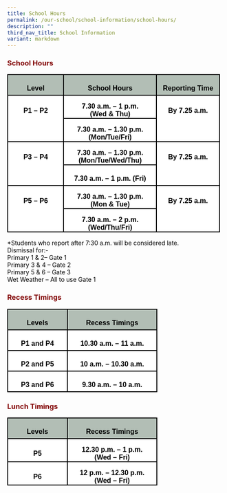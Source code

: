 ```yaml
---
title: School Hours
permalink: /our-school/school-information/school-hours/
description: ""
third_nav_title: School Information
variant: markdown
---
```

<h3 style="text-align: justify;"><strong><span style="color: #800000;">School Hours</span></strong></h3>

<table style="width:371.0pt;border-collapse:collapse;mso-yfti-tbllook:1184;
 mso-padding-alt:0in 5.4pt 0in 5.4pt" width="495" cellpadding="0" cellspacing="0" border="0" class="MsoNormalTable"><tbody><tr style="mso-yfti-irow:0;mso-yfti-firstrow:yes;height:.5in"><td style="width:101.0pt;border:solid black 1.5pt;background:#B2BEB5;
  padding:0in 5.4pt 0in 5.4pt;height:.5in" width="135"><p style="margin-bottom:0in;text-align:center;
  line-height:normal" align="center" class="MsoNormal"><b><span style="font-size:12.0pt;font-family:&quot;Arial&quot;,sans-serif;
  mso-fareast-font-family:&quot;Times New Roman&quot;;color:black;mso-font-kerning:0pt;
  mso-ligatures:none">Level</span></b></p></td><td style="width:161.0pt;border:solid black 1.5pt;border-left:none;
  background:#B2BEB5;padding:0in 5.4pt 0in 5.4pt;height:.5in" width="215"><p style="margin-bottom:0in;text-align:center;
  line-height:normal" align="center" class="MsoNormal"><b><span style="font-size:12.0pt;font-family:&quot;Arial&quot;,sans-serif;
  mso-fareast-font-family:&quot;Times New Roman&quot;;color:black;mso-font-kerning:0pt;
  mso-ligatures:none">School Hours</span></b></p></td><td style="width:109.0pt;border:solid black 1.5pt;border-left:none;
  background:#B2BEB5;padding:0in 5.4pt 0in 5.4pt;height:.5in" width="145"><p style="margin-bottom:0in;text-align:center;
  line-height:normal" align="center" class="MsoNormal"><b><span style="font-size:12.0pt;font-family:&quot;Arial&quot;,sans-serif;
  mso-fareast-font-family:&quot;Times New Roman&quot;;color:black;mso-font-kerning:0pt;
  mso-ligatures:none">Reporting Time</span></b></p></td></tr><tr style="mso-yfti-irow:1;height:.5in"><td style="width:101.0pt;border-top:none;border-left:solid black 1.5pt;
  border-bottom:none;border-right:solid black 1.5pt;background:white;
  padding:0in 5.4pt 0in 5.4pt;height:.5in" width="135"><p style="margin-bottom:0in;text-align:center;
  line-height:normal" align="center" class="MsoNormal"><b><span style="font-size:12.0pt;font-family:&quot;Arial&quot;,sans-serif;
  mso-fareast-font-family:&quot;Times New Roman&quot;;color:black;mso-font-kerning:0pt;
  mso-ligatures:none">P1 – P2</span></b></p></td><td style="width:161.0pt;border-top:none;border-left:none;
  border-bottom:solid black 1.5pt;border-right:solid black 1.5pt;background:
  white;padding:0in 5.4pt 0in 5.4pt;height:.5in" width="215"><p style="margin-bottom:0in;text-align:center;
  line-height:normal" align="center" class="MsoNormal"><b><span style="font-size:12.0pt;font-family:&quot;Arial&quot;,sans-serif;
  mso-fareast-font-family:&quot;Times New Roman&quot;;color:black;mso-font-kerning:0pt;
  mso-ligatures:none">7.30 a.m. – 1 p.m.<br>(Wed &amp; Thu)</span></b></p></td><td style="width:109.0pt;border:none;border-right:solid black 1.5pt;
  background:white;padding:0in 5.4pt 0in 5.4pt;height:.5in" width="145"><p style="margin-bottom:0in;text-align:center;
  line-height:normal" align="center" class="MsoNormal"><b><span style="font-size:12.0pt;font-family:&quot;Arial&quot;,sans-serif;
  mso-fareast-font-family:&quot;Times New Roman&quot;;color:black;mso-font-kerning:0pt;
  mso-ligatures:none">By 7.25 a.m.</span></b></p></td></tr><tr style="mso-yfti-irow:2;height:.5in"><td style="width:101.0pt;border:solid black 1.5pt;border-top:none;
  background:white;padding:0in 5.4pt 0in 5.4pt;height:.5in" width="135"><p style="margin-bottom:0in;text-align:center;
  line-height:normal" align="center" class="MsoNormal"><b><span style="font-size:12.0pt;font-family:&quot;Arial&quot;,sans-serif;
  mso-fareast-font-family:&quot;Times New Roman&quot;;color:black;mso-font-kerning:0pt;
  mso-ligatures:none">&nbsp;</span></b></p></td><td style="width:161.0pt;border-top:none;border-left:none;
  border-bottom:solid black 1.5pt;border-right:solid black 1.5pt;background:
  white;padding:0in 5.4pt 0in 5.4pt;height:.5in" width="215"><p style="margin-bottom:0in;text-align:center;
  line-height:normal" align="center" class="MsoNormal"><b><span style="font-size:12.0pt;font-family:&quot;Arial&quot;,sans-serif;
  mso-fareast-font-family:&quot;Times New Roman&quot;;color:black;mso-font-kerning:0pt;
  mso-ligatures:none">7.30 a.m. – 1.30 p.m.<br>(Mon/Tue/Fri)</span></b></p></td><td style="width:109.0pt;border-top:none;border-left:none;
  border-bottom:solid black 1.5pt;border-right:solid black 1.5pt;background:
  white;padding:0in 5.4pt 0in 5.4pt;height:.5in" width="145"><p style="margin-bottom:0in;text-align:center;
  line-height:normal" align="center" class="MsoNormal"><b><span style="font-size:12.0pt;font-family:&quot;Arial&quot;,sans-serif;
  mso-fareast-font-family:&quot;Times New Roman&quot;;color:black;mso-font-kerning:0pt;
  mso-ligatures:none">&nbsp;</span></b></p></td></tr><tr style="mso-yfti-irow:3;height:.5in"><td style="width:101.0pt;border-top:none;border-left:solid black 1.5pt;
  border-bottom:none;border-right:solid black 1.5pt;background:white;
  padding:0in 5.4pt 0in 5.4pt;height:.5in" width="135"><p style="margin-bottom:0in;text-align:center;
  line-height:normal" align="center" class="MsoNormal"><b><span style="font-size:12.0pt;font-family:&quot;Arial&quot;,sans-serif;
  mso-fareast-font-family:&quot;Times New Roman&quot;;color:black;mso-font-kerning:0pt;
  mso-ligatures:none">P3 – P4</span></b></p></td><td style="width:161.0pt;border-top:none;border-left:none;
  border-bottom:solid black 1.5pt;border-right:solid black 1.5pt;background:
  white;padding:0in 5.4pt 0in 5.4pt;height:.5in" width="215"><p style="margin-bottom:0in;text-align:center;
  line-height:normal" align="center" class="MsoNormal"><b><span style="font-size:12.0pt;font-family:&quot;Arial&quot;,sans-serif;
  mso-fareast-font-family:&quot;Times New Roman&quot;;color:black;mso-font-kerning:0pt;
  mso-ligatures:none">7.30 a.m. – 1.30 p.m. (Mon/Tue/Wed/Thu)</span></b></p></td><td style="width:109.0pt;border:none;border-right:solid black 1.5pt;
  background:white;padding:0in 5.4pt 0in 5.4pt;height:.5in" width="145"><p style="margin-bottom:0in;text-align:center;
  line-height:normal" align="center" class="MsoNormal"><b><span style="font-size:12.0pt;font-family:&quot;Arial&quot;,sans-serif;
  mso-fareast-font-family:&quot;Times New Roman&quot;;color:black;mso-font-kerning:0pt;
  mso-ligatures:none">By 7.25 a.m.</span></b></p></td></tr><tr style="mso-yfti-irow:4;height:.5in"><td style="width:101.0pt;border:solid black 1.5pt;border-top:none;
  background:white;padding:0in 5.4pt 0in 5.4pt;height:.5in" width="135"><p style="margin-bottom:0in;text-align:center;
  line-height:normal" align="center" class="MsoNormal"><b><span style="font-size:12.0pt;font-family:&quot;Arial&quot;,sans-serif;
  mso-fareast-font-family:&quot;Times New Roman&quot;;color:black;mso-font-kerning:0pt;
  mso-ligatures:none">&nbsp;</span></b></p></td><td style="width:161.0pt;border-top:none;border-left:none;
  border-bottom:solid black 1.5pt;border-right:solid black 1.5pt;background:
  white;padding:0in 5.4pt 0in 5.4pt;height:.5in" width="215"><p style="margin-bottom:0in;text-align:center;
  line-height:normal" align="center" class="MsoNormal"><b><span style="font-size:12.0pt;font-family:&quot;Arial&quot;,sans-serif;
  mso-fareast-font-family:&quot;Times New Roman&quot;;color:black;mso-font-kerning:0pt;
  mso-ligatures:none">7.30 a.m. – 1 p.m. (Fri)</span></b></p></td><td style="width:109.0pt;border-top:none;border-left:none;
  border-bottom:solid black 1.5pt;border-right:solid black 1.5pt;background:
  white;padding:0in 5.4pt 0in 5.4pt;height:.5in" width="145"><p style="margin-bottom:0in;text-align:center;
  line-height:normal" align="center" class="MsoNormal"><b><span style="font-size:12.0pt;font-family:&quot;Arial&quot;,sans-serif;
  mso-fareast-font-family:&quot;Times New Roman&quot;;color:black;mso-font-kerning:0pt;
  mso-ligatures:none">&nbsp;</span></b></p></td></tr><tr style="mso-yfti-irow:5;height:.5in"><td style="width:101.0pt;border-top:none;border-left:solid black 1.5pt;
  border-bottom:none;border-right:solid black 1.5pt;background:white;
  padding:0in 5.4pt 0in 5.4pt;height:.5in" width="135"><p style="margin-bottom:0in;text-align:center;
  line-height:normal" align="center" class="MsoNormal"><b><span style="font-size:12.0pt;font-family:&quot;Arial&quot;,sans-serif;
  mso-fareast-font-family:&quot;Times New Roman&quot;;color:black;mso-font-kerning:0pt;
  mso-ligatures:none">P5 – P6</span></b></p></td><td style="width:161.0pt;border-top:none;border-left:none;
  border-bottom:solid black 1.5pt;border-right:solid black 1.5pt;background:
  white;padding:0in 5.4pt 0in 5.4pt;height:.5in" width="215"><p style="margin-bottom:0in;text-align:center;
  line-height:normal" align="center" class="MsoNormal"><b><span style="font-size:12.0pt;font-family:&quot;Arial&quot;,sans-serif;
  mso-fareast-font-family:&quot;Times New Roman&quot;;color:black;mso-font-kerning:0pt;
  mso-ligatures:none">7.30 a.m. – 1.30 p.m.<br>(Mon &amp; Tue)</span></b></p></td><td style="width:109.0pt;border:none;border-right:solid black 1.5pt;
  background:white;padding:0in 5.4pt 0in 5.4pt;height:.5in" width="145"><p style="margin-bottom:0in;text-align:center;
  line-height:normal" align="center" class="MsoNormal"><b><span style="font-size:12.0pt;font-family:&quot;Arial&quot;,sans-serif;
  mso-fareast-font-family:&quot;Times New Roman&quot;;color:black;mso-font-kerning:0pt;
  mso-ligatures:none">By 7.25 a.m.</span></b></p></td></tr><tr style="mso-yfti-irow:6;mso-yfti-lastrow:yes;height:.5in"><td style="width:101.0pt;border:solid windowtext 1.5pt;border-top:
  none;background:white;padding:0in 5.4pt 0in 5.4pt;height:.5in" width="135"><p style="margin-bottom:0in;text-align:center;
  line-height:normal" align="center" class="MsoNormal"><b><span style="font-size:12.0pt;font-family:&quot;Arial&quot;,sans-serif;
  mso-fareast-font-family:&quot;Times New Roman&quot;;color:black;mso-font-kerning:0pt;
  mso-ligatures:none">&nbsp;</span></b></p></td><td style="width:161.0pt;border:none;border-bottom:solid black 1.5pt;
  background:white;padding:0in 5.4pt 0in 5.4pt;height:.5in" width="215"><p style="margin-bottom:0in;text-align:center;
  line-height:normal" align="center" class="MsoNormal"><b><span style="font-size:12.0pt;font-family:&quot;Arial&quot;,sans-serif;
  mso-fareast-font-family:&quot;Times New Roman&quot;;color:black;mso-font-kerning:0pt;
  mso-ligatures:none">7.30 a.m. – 2 p.m. (Wed/Thu/Fri)</span></b></p></td><td style="width:109.0pt;border:solid windowtext 1.5pt;border-top:
  none;background:white;padding:0in 5.4pt 0in 5.4pt;height:.5in" width="145"><p style="margin-bottom:0in;text-align:center;
  line-height:normal" align="center" class="MsoNormal"><b><span style="font-size:12.0pt;font-family:&quot;Arial&quot;,sans-serif;
  mso-fareast-font-family:&quot;Times New Roman&quot;;color:black;mso-font-kerning:0pt;
  mso-ligatures:none">&nbsp;</span></b></p></td></tr></tbody></table>

<p><span style="color: #000000;">*Students who report after 7:30 a.m. will be considered late.</span><br><span style="color: #000000;">Dismissal for:-</span><br><span style="color: #000000;">Primary 1 &amp; 2– Gate 1</span><br><span style="color: #000000;">Primary 3 &amp; 4 – Gate 2</span><br><span style="color: #000000;">Primary 5 &amp; 6 – Gate 3</span><br><span style="color: #000000;">Wet Weather – All to use Gate 1</span></p>

<h3 style="text-align: justify;"><strong><span style="color: #800000;">Recess Timings</span></strong></h3>

<table style="width:262.0pt;border-collapse:collapse;mso-yfti-tbllook:1184;
 mso-padding-alt:0in 5.4pt 0in 5.4pt" width="349" cellpadding="0" cellspacing="0" border="0" class="MsoNormalTable"><tbody><tr style="mso-yfti-irow:0;mso-yfti-firstrow:yes;height:.5in"><td style="width:101.0pt;border:solid black 1.5pt;background:#B2BEB5;
  padding:0in 5.4pt 0in 5.4pt;height:.5in" width="135"><p style="margin-bottom:0in;text-align:center;
  line-height:normal" align="center" class="MsoNormal"><b><span style="font-size:12.0pt;font-family:&quot;Arial&quot;,sans-serif;
  mso-fareast-font-family:&quot;Times New Roman&quot;;color:black;mso-font-kerning:0pt;
  mso-ligatures:none">Levels</span></b></p></td><td style="width:161.0pt;border:solid black 1.5pt;border-left:none;
  background:#B2BEB5;padding:0in 5.4pt 0in 5.4pt;height:.5in" width="215"><p style="margin-bottom:0in;text-align:center;
  line-height:normal" align="center" class="MsoNormal"><b><span style="font-size:12.0pt;font-family:&quot;Arial&quot;,sans-serif;
  mso-fareast-font-family:&quot;Times New Roman&quot;;color:black;mso-font-kerning:0pt;
  mso-ligatures:none">Recess Timings</span></b></p></td></tr><tr style="mso-yfti-irow:1;height:.5in"><td style="width:101.0pt;border:solid black 1.5pt;border-top:none;
  background:white;padding:0in 5.4pt 0in 5.4pt;height:.5in" width="135"><p style="margin-bottom:0in;text-align:center;
  line-height:normal" align="center" class="MsoNormal"><b><span style="font-size:12.0pt;font-family:&quot;Arial&quot;,sans-serif;
  mso-fareast-font-family:&quot;Times New Roman&quot;;color:black;mso-font-kerning:0pt;
  mso-ligatures:none">P1 and P4</span></b></p></td><td style="width:161.0pt;border-top:none;border-left:none;
  border-bottom:solid black 1.5pt;border-right:solid black 1.5pt;background:
  white;padding:0in 5.4pt 0in 5.4pt;height:.5in" width="215"><p style="margin-bottom:0in;text-align:center;
  line-height:normal" align="center" class="MsoNormal"><b><span style="font-size:12.0pt;font-family:&quot;Arial&quot;,sans-serif;
  mso-fareast-font-family:&quot;Times New Roman&quot;;color:black;mso-font-kerning:0pt;
  mso-ligatures:none">10.30 a.m. – 11 a.m.</span></b></p></td></tr><tr style="mso-yfti-irow:2;height:.5in"><td style="width:101.0pt;border:solid black 1.5pt;border-top:none;
  background:white;padding:0in 5.4pt 0in 5.4pt;height:.5in" width="135"><p style="margin-bottom:0in;text-align:center;
  line-height:normal" align="center" class="MsoNormal"><b><span style="font-size:12.0pt;font-family:&quot;Arial&quot;,sans-serif;
  mso-fareast-font-family:&quot;Times New Roman&quot;;color:black;mso-font-kerning:0pt;
  mso-ligatures:none">P2 and P5</span></b></p></td><td style="width:161.0pt;border-top:none;border-left:none;
  border-bottom:solid black 1.5pt;border-right:solid black 1.5pt;background:
  white;padding:0in 5.4pt 0in 5.4pt;height:.5in" width="215"><p style="margin-bottom:0in;text-align:center;
  line-height:normal" align="center" class="MsoNormal"><b><span style="font-size:12.0pt;font-family:&quot;Arial&quot;,sans-serif;
  mso-fareast-font-family:&quot;Times New Roman&quot;;color:black;mso-font-kerning:0pt;
  mso-ligatures:none">10 a.m. – 10.30 a.m.</span></b></p></td></tr><tr style="mso-yfti-irow:3;mso-yfti-lastrow:yes;height:.5in"><td style="width:101.0pt;border:solid black 1.5pt;border-top:none;
  background:white;padding:0in 5.4pt 0in 5.4pt;height:.5in" width="135"><p style="margin-bottom:0in;text-align:center;
  line-height:normal" align="center" class="MsoNormal"><b><span style="font-size:12.0pt;font-family:&quot;Arial&quot;,sans-serif;
  mso-fareast-font-family:&quot;Times New Roman&quot;;color:black;mso-font-kerning:0pt;
  mso-ligatures:none">P3 and P6</span></b></p></td><td style="width:161.0pt;border-top:none;border-left:none;
  border-bottom:solid black 1.5pt;border-right:solid black 1.5pt;background:
  white;padding:0in 5.4pt 0in 5.4pt;height:.5in" width="215"><p style="margin-bottom:0in;text-align:center;
  line-height:normal" align="center" class="MsoNormal"><b><span style="font-size:12.0pt;font-family:&quot;Arial&quot;,sans-serif;
  mso-fareast-font-family:&quot;Times New Roman&quot;;color:black;mso-font-kerning:0pt;
  mso-ligatures:none">9.30 a.m. – 10 a.m.</span></b></p></td></tr></tbody></table>

<h3 style="text-align: justify;"><strong><span style="color: #800000;">Lunch Timings</span></strong></h3>

<table style="width:262.0pt;border-collapse:collapse;mso-yfti-tbllook:1184;
 mso-padding-alt:0in 5.4pt 0in 5.4pt" width="349" cellpadding="0" cellspacing="0" border="0" class="MsoNormalTable"><tbody><tr style="mso-yfti-irow:0;mso-yfti-firstrow:yes;height:.5in"><td style="width:101.0pt;border:solid black 1.5pt;background:#B2BEB5;
  padding:0in 5.4pt 0in 5.4pt;height:.5in" width="135"><p style="margin-bottom:0in;text-align:center;
  line-height:normal" align="center" class="MsoNormal"><b><span style="font-size:12.0pt;font-family:&quot;Arial&quot;,sans-serif;
  mso-fareast-font-family:&quot;Times New Roman&quot;;color:black;mso-font-kerning:0pt;
  mso-ligatures:none">Levels</span></b></p></td><td style="width:161.0pt;border:solid black 1.5pt;border-left:none;
  background:#B2BEB5;padding:0in 5.4pt 0in 5.4pt;height:.5in" width="215"><p style="margin-bottom:0in;text-align:center;
  line-height:normal" align="center" class="MsoNormal"><b><span style="font-size:12.0pt;font-family:&quot;Arial&quot;,sans-serif;
  mso-fareast-font-family:&quot;Times New Roman&quot;;color:black;mso-font-kerning:0pt;
  mso-ligatures:none">Recess Timings</span></b></p></td></tr><tr style="mso-yfti-irow:1;height:.5in"><td style="width:101.0pt;border:solid black 1.5pt;border-top:none;
  background:white;padding:0in 5.4pt 0in 5.4pt;height:.5in" width="135"><p style="margin-bottom:0in;text-align:center;
  line-height:normal" align="center" class="MsoNormal"><b><span style="font-size:12.0pt;font-family:&quot;Arial&quot;,sans-serif;
  mso-fareast-font-family:&quot;Times New Roman&quot;;color:black;mso-font-kerning:0pt;
  mso-ligatures:none">P5</span></b></p></td><td style="width:161.0pt;border-top:none;border-left:none;
  border-bottom:solid black 1.5pt;border-right:solid black 1.5pt;background:
  white;padding:0in 5.4pt 0in 5.4pt;height:.5in" width="215"><p style="margin-bottom:0in;text-align:center;
  line-height:normal" align="center" class="MsoNormal"><b><span style="font-size:12.0pt;font-family:&quot;Arial&quot;,sans-serif;
  mso-fareast-font-family:&quot;Times New Roman&quot;;color:black;mso-font-kerning:0pt;
  mso-ligatures:none">12.30 p.m. – 1 p.m.<br>(Wed – Fri)</span></b></p></td></tr><tr style="mso-yfti-irow:2;mso-yfti-lastrow:yes;height:.5in"><td style="width:101.0pt;border:solid black 1.5pt;border-top:none;
  background:white;padding:0in 5.4pt 0in 5.4pt;height:.5in" width="135"><p style="margin-bottom:0in;text-align:center;
  line-height:normal" align="center" class="MsoNormal"><b><span style="font-size:12.0pt;font-family:&quot;Arial&quot;,sans-serif;
  mso-fareast-font-family:&quot;Times New Roman&quot;;color:black;mso-font-kerning:0pt;
  mso-ligatures:none">P6</span></b></p></td><td style="width:161.0pt;border-top:none;border-left:none;
  border-bottom:solid black 1.5pt;border-right:solid black 1.5pt;background:
  white;padding:0in 5.4pt 0in 5.4pt;height:.5in" width="215"><p style="margin-bottom:0in;text-align:center;
  line-height:normal" align="center" class="MsoNormal"><b><span style="font-size:12.0pt;font-family:&quot;Arial&quot;,sans-serif;
  mso-fareast-font-family:&quot;Times New Roman&quot;;color:black;mso-font-kerning:0pt;
  mso-ligatures:none">12 p.m. – 12.30 p.m.<br>(Wed – Fri)</span></b></p></td></tr></tbody></table>